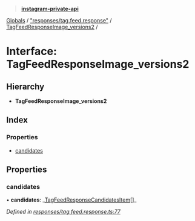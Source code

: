 > **[instagram-private-api](../README.md)**

[Globals](../README.md) / ["responses/tag.feed.response"](../modules/_responses_tag_feed_response_.md) / [TagFeedResponseImage_versions2](_responses_tag_feed_response_.tagfeedresponseimage_versions2.md) /

# Interface: TagFeedResponseImage_versions2

## Hierarchy

- **TagFeedResponseImage_versions2**

## Index

### Properties

- [candidates](_responses_tag_feed_response_.tagfeedresponseimage_versions2.md#candidates)

## Properties

### candidates

• **candidates**: _[TagFeedResponseCandidatesItem](\_responses_tag_feed_response_.tagfeedresponsecandidatesitem.md)[]\_

_Defined in [responses/tag.feed.response.ts:77](https://github.com/realinstadude/instagram-private-api/blob/4ae8fec/src/responses/tag.feed.response.ts#L77)_
